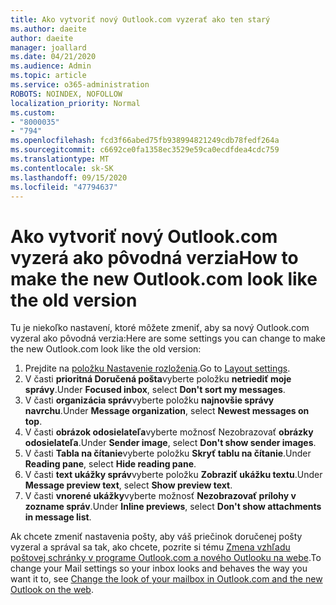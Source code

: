 ```yaml
---
title: Ako vytvoriť nový Outlook.com vyzerať ako ten starý
ms.author: daeite
author: daeite
manager: joallard
ms.date: 04/21/2020
ms.audience: Admin
ms.topic: article
ms.service: o365-administration
ROBOTS: NOINDEX, NOFOLLOW
localization_priority: Normal
ms.custom:
- "8000035"
- "794"
ms.openlocfilehash: fcd3f66abed75fb938994821249cdb78fedf264a
ms.sourcegitcommit: c6692ce0fa1358ec3529e59ca0ecdfdea4cdc759
ms.translationtype: MT
ms.contentlocale: sk-SK
ms.lasthandoff: 09/15/2020
ms.locfileid: "47794637"
---
```

# <a name="how-to-make-the-new-outlookcom-look-like-the-old-version"></a><span data-ttu-id="e9da5-102">Ako vytvoriť nový Outlook.com vyzerá ako pôvodná verzia</span><span class="sxs-lookup"><span data-stu-id="e9da5-102">How to make the new Outlook.com look like the old version</span></span>

<span data-ttu-id="e9da5-103">Tu je niekoľko nastavení, ktoré môžete zmeniť, aby sa nový Outlook.com vyzeral ako pôvodná verzia:</span><span class="sxs-lookup"><span data-stu-id="e9da5-103">Here are some settings you can change to make the new Outlook.com look like the old version:</span></span>

1. <span data-ttu-id="e9da5-104">Prejdite na [položku Nastavenie rozloženia](https://outlook.live.com/mail/options/mail/layout).</span><span class="sxs-lookup"><span data-stu-id="e9da5-104">Go to [Layout settings](https://outlook.live.com/mail/options/mail/layout).</span></span>
1. <span data-ttu-id="e9da5-105">V časti **prioritná Doručená pošta**vyberte položku **netriediť moje správy**.</span><span class="sxs-lookup"><span data-stu-id="e9da5-105">Under **Focused inbox**, select **Don't sort my messages**.</span></span>
1. <span data-ttu-id="e9da5-106">V časti **organizácia správ**vyberte položku **najnovšie správy navrchu**.</span><span class="sxs-lookup"><span data-stu-id="e9da5-106">Under **Message organization**, select **Newest messages on top**.</span></span>
1. <span data-ttu-id="e9da5-107">V časti **obrázok odosielateľa**vyberte možnosť Nezobrazovať **obrázky odosielateľa**.</span><span class="sxs-lookup"><span data-stu-id="e9da5-107">Under **Sender image**, select **Don't show sender images**.</span></span>
1. <span data-ttu-id="e9da5-108">V časti **Tabla na čítanie**vyberte položku **Skryť tablu na čítanie**.</span><span class="sxs-lookup"><span data-stu-id="e9da5-108">Under **Reading pane**, select **Hide reading pane**.</span></span>
1. <span data-ttu-id="e9da5-109">V časti **text ukážky správ**vyberte položku **Zobraziť ukážku textu**.</span><span class="sxs-lookup"><span data-stu-id="e9da5-109">Under **Message preview text**, select **Show preview text**.</span></span>
1. <span data-ttu-id="e9da5-110">V časti **vnorené ukážky**vyberte možnosť **Nezobrazovať prílohy v zozname správ**.</span><span class="sxs-lookup"><span data-stu-id="e9da5-110">Under **Inline previews**, select **Don't show attachments in message list**.</span></span>

<span data-ttu-id="e9da5-111">Ak chcete zmeniť nastavenia pošty, aby váš priečinok doručenej pošty vyzeral a správal sa tak, ako chcete, pozrite si tému [Zmena vzhľadu poštovej schránky v programe Outlook.com a nového Outlooku na webe](https://support.office.com/article/b41c2ecb-f23c-42b3-b7f8-659646d5e58c?wt.mc_id=Office_Outlook_com_Alchemy).</span><span class="sxs-lookup"><span data-stu-id="e9da5-111">To change your Mail settings so your inbox looks and behaves the way you want it to, see [Change the look of your mailbox in Outlook.com and the new Outlook on the web](https://support.office.com/article/b41c2ecb-f23c-42b3-b7f8-659646d5e58c?wt.mc_id=Office_Outlook_com_Alchemy).</span></span>